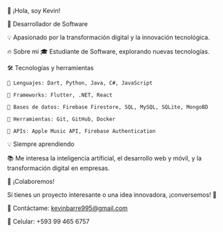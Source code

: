 👋 ¡Hola, soy Kevin!

  🚀 Desarrollador de Software
  
  💡 Apasionado por la transformación digital y la innovación tecnológica. 

🔥 Sobre mí
    🎓 Estudiante de Software, explorando nuevas tecnologías.


🛠️ Tecnologías y herramientas

    🔹 Lenguajes: Dart, Python, Java, C#, JavaScript
    
    🔹 Frameworks: Flutter, .NET, React 
    
    🔹 Bases de datos: Firebase Firestore, SQL, MySQL, SQLite, MongoBD
    
    🔹 Herramientas: Git, GitHub, Docker
    
    🔹 APIs: Apple Music API, Firebase Authentication

💡 Siempre aprendiendo

📚 Me interesa la inteligencia artificial, el desarrollo web y móvil, y la transformación digital en empresas.

🤝 ¡Colaboremos!

Si tienes un proyecto interesante o una idea innovadora, ¡conversemos! 🚀

📩 Contáctame: kevinbarre995@gmail.com 

📲 Celular: +593 99 465 6757
